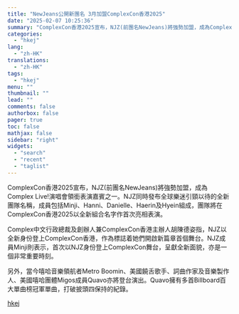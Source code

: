 ```yaml
---
title: "NewJeans公開新團名 3月加盟ComplexCon香港2025"
date: "2025-02-07 10:25:36"
summary: "ComplexCon香港2025宣布，NJZ(前團名NewJeans)將強勢加盟，成為Complex..."
categories:
  - "hkej"
lang:
  - "zh-HK"
translations:
  - "zh-HK"
tags:
  - "hkej"
menu: ""
thumbnail: ""
lead: ""
comments: false
authorbox: false
pager: true
toc: false
mathjax: false
sidebar: "right"
widgets:
  - "search"
  - "recent"
  - "taglist"
---
```


ComplexCon香港2025宣布，NJZ(前團名NewJeans)將強勢加盟，成為Complex Live!演唱會領銜表演嘉賓之一。NJZ同時發布全球樂迷引頸以待的全新團隊名稱，成員包括Minji、Hanni、Danielle、Haerin及Hyein組成，團隊將在ComplexCon香港2025以全新組合名字作首次亮相表演。

Complex中文行政總裁及創辦人兼ComplexCon香港主辦人胡陳德姿指，NJZ以全新身份登上ComplexCon香港，作為標誌着她們開啟新篇章首個舞台。NJZ成員Minji則表示，首次以NJZ身份登上ComplexCon舞台，呈獻全新面貌，亦是一個非常重要時刻。

另外，當今嘻哈音樂領航者Metro Boomin、美國饒舌歌手、詞曲作家及音樂製作人、美國嘻哈團體Migos成員Quavo亦將登台演出。Quavo擁有多首Billboard百大單曲榜冠軍單曲，打破披頭四保持的紀錄。

[hkej](https://www2.hkej.com/instantnews/current/article/3994981/NewJeans%E5%85%AC%E9%96%8B%E6%96%B0%E5%9C%98%E5%90%8D+3%E6%9C%88%E5%8A%A0%E7%9B%9FComplexCon%E9%A6%99%E6%B8%AF2025)
